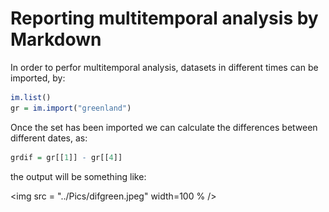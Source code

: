 # Reporting multitemporal analysis by Markdown

In order to perfor multitemporal analysis, datasets in different times can be imported, by:

 ```r
im.list()
gr = im.import("greenland")
```

Once the set has been imported we can calculate the differences between different dates, as:

``` r
grdif = gr[[1]] - gr[[4]]
```

the output will be something like:

<img src = "../Pics/difgreen.jpeg" width=100 % />
